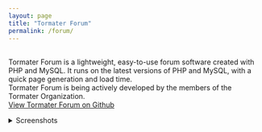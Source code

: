 ```yaml
---
layout: page
title: "Tormater Forum"
permalink: /forum/
---
```

<br>Tormater Forum is a lightweight, easy-to-use forum software created with PHP and MySQL. It runs on the latest versions of PHP and MySQL, with a quick page generation and load time.
<br>Tormater Forum is being actively developed by the members of the Tormater Organization.
<br><a href="https://github.com/tormater/tormater-forum" target="_blank">View Tormater Forum on Github</a>
<details class="postspoiler"><summary>Screenshots</summary><img class="postimg" src="https://user-images.githubusercontent.com/115832947/213847693-ecd7c1e7-eb62-46ac-a0f9-038e8cfbf595.png"></details>
